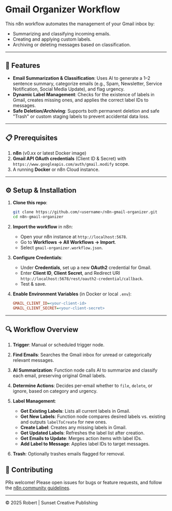# Gmail Organizer Workflow

This n8n workflow automates the management of your Gmail inbox by:

* Summarizing and classifying incoming emails.
* Creating and applying custom labels.
* Archiving or deleting messages based on classification.

---

## 🚀 Features

* **Email Summarization & Classification**: Uses AI to generate a 1–2 sentence summary, categorize emails (e.g., Spam, Newsletter, Service Notification, Social Media Update), and flag urgency.
* **Dynamic Label Management**: Checks for the existence of labels in Gmail, creates missing ones, and applies the correct label IDs to messages.
* **Safe Deletion/Archiving**: Supports both permanent deletion and safe "Trash" or custom staging labels to prevent accidental data loss.

---

## 📋 Prerequisites

1. **n8n** (v0.xx or latest Docker image)
2. **Gmail API OAuth credentials** (Client ID & Secret) with `https://www.googleapis.com/auth/gmail.modify` scope.
3. A running **Docker** or n8n Cloud instance.

---

## ⚙️ Setup & Installation

1. **Clone this repo**:

   ```bash
   git clone https://github.com/<username>/n8n-gmail-organizer.git
   cd n8n-gmail-organizer
   ```

2. **Import the workflow** in n8n:

   * Open your n8n instance at `http://localhost:5678`.
   * Go to **Workflows → All Workflows → Import**.
   * Select `gmail-organizer.workflow.json`.

3. **Configure Credentials**:

   * Under **Credentials**, set up a new **OAuth2** credential for Gmail.
   * Enter **Client ID**, **Client Secret**, and Redirect URI `http://localhost:5678/rest/oauth2-credential/callback`.
   * Test & save.

4. **Enable Environment Variables** (in Docker or local `.env`):

   ```ini
   GMAIL_CLIENT_ID=<your-client-id>
   GMAIL_CLIENT_SECRET=<your-client-secret>
   ```

---

## 🔍 Workflow Overview

1. **Trigger**: Manual or scheduled trigger node.
2. **Find Emails**: Searches the Gmail inbox for unread or categorically relevant messages.
3. **AI Summarization**: Function node calls AI to summarize and classify each email, preserving original Gmail labels.
4. **Determine Actions**: Decides per-email whether to `file`, `delete`, or ignore, based on category and urgency.
5. **Label Management**:

   * **Get Existing Labels**: Lists all current labels in Gmail.
   * **Get New Labels**: Function node compares desired labels vs. existing and outputs `labelToCreate` for new ones.
   * **Create Label**: Creates any missing labels in Gmail.
   * **Get Updated Labels**: Refreshes the label list after creation.
   * **Get Emails to Update**: Merges action items with label IDs.
   * **Add Label to Message**: Applies label IDs to target messages.
6. **Trash**: Optionally trashes emails flagged for removal.

## 🤝 Contributing

PRs welcome! Please open issues for bugs or feature requests, and follow the [n8n community guidelines](https://docs.n8n.io/).

---

© 2025 Robert | Sunset Creative Publishing
